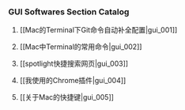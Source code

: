 ### GUI Softwares Section Catalog

1. [[Mac的Terminal下Git命令自动补全配置|gui_001]]

1. [[Mac中Terminal的常用命令|gui_002]]

1. [[spotlight快捷搜索网页|gui_003]]

1. [[我使用的Chrome插件|gui_004]]

1. [[关于Mac的快捷键|gui_005]]